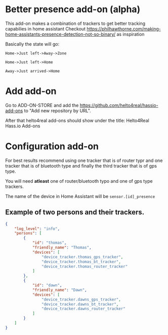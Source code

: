 # Better presence add-on (alpha)
This add-on makes a combination of trackers to get better tracking capabilies in home assistant
Checkout 
https://philhawthorne.com/making-home-assistants-presence-detection-not-so-binary/ as inspiration

Basically the state will go:

```
Home->Just left->Away->Zone

Home->Just left->Home

Away->Just arrived->Home

```
# Add add-on
Go to ADD-ON-STORE and add the https://github.com/helto4real/hassio-add-ons to "Add new repository by URL".

After that helto4real add-ons should show under the title: Helto4Real Hass.io Add-ons

# Configuration add-on
For best results recommend using one tracker that is of router typr and one tracker that is of bluetooth type and finally the third tracker that is of gps type. 

You will need **atleast** one of router/bluetooth typo and one of gps type trackers.

The name of the device in Home Assistant will be `sensor.[id]_presence`

## Example of two persons and their trackers.
```json
{
    "log_level": "info",
    "persons": [
        {
            "id": "thomas",
            "friendly_name": "Thomas",
            "devices": [
                "device_tracker.thomas_gps_tracker",
                "device_tracker.thomas_bt_tracker",
                "device_tracker.thomas_router_tracker"
            ]
        },
        {
            "id": "dawn",
            "friendly_name": "Dawn",
            "devices": [
                "device_tracker.dawns_gps_tracker",
                "device_tracker.dawns_bt_tracker",
                "device_tracker.dawns_router_tracker"
            ]
        }
    ]
}
```